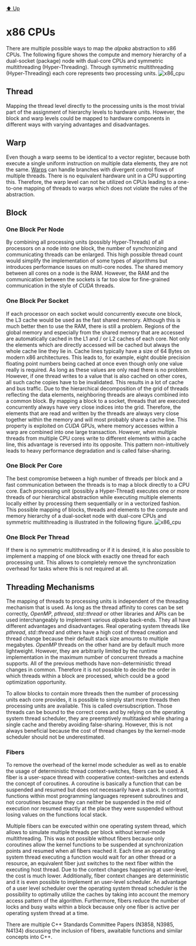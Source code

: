 [:arrow_up: Up](../Mapping.md)

x86 CPUs
========

There are multiple possible ways to map the *alpaka* abstraction to x86 CPUs.
The following figure shows the compute and memory hierarchy of a dual-socket (package) node with dual-core CPUs and symmetric multithreading (Hyper-Threading).
Through symmetric multithreading (Hyper-Threading) each core represents two processing units.
![x86_cpu](x86/x86_cpu.png)

Thread
------

Mapping the thread level directly to the processing units is the most trivial part of the assignment of hierarchy levels to hardware units.
However, the block and warp levels could be mapped to hardware components in different ways with varying advantages and disadvantages.

Warp
----

Even though a warp seems to be identical to a vector register, because both execute a single uniform instruction on multiple data elements, they are not the same.
[Warps](../../Abstraction.md) can handle branches with divergent control flows of multiple threads.
There is no equivalent hardware unit in a CPU supporting this.
Therefore, the warp level can not be utilized on CPUs leading to a one-to-one mapping of threads to warps which does not violate the rules of the abstraction.

Block
-----

### One Block Per Node

By combining all processing units (possibly Hyper-Threads) of all processors on a node into one block, the number of synchronizing and communicating threads can be enlarged.
This high possible thread count would simplify the implementation of some types of algorithms but introduces performance issues on multi-core nodes.
The shared memory between all cores on a node is the RAM.
However, the RAM and the communication between the sockets is far too slow for fine-grained communication in the style of *CUDA* threads.

### One Block Per Socket

If each processor on each socket would concurrently execute one block, the L3 cache would be used as the fast shared memory.
Although this is much better then to use the RAM, there is still a problem.
Regions of the global memory and especially from the shared memory that are accessed are automatically cached in the L1 and / or L2 caches of each core.
Not only the elements which are directly accessed will be cached but always the whole cache line they lie in.
Cache lines typically have a size of 64 Bytes on modern x86 architectures.
This leads to, for example, eight double precision floating point numbers being cached at once even though only one value really is required.
As long as these values are only read there is no problem.
However, if one thread writes to a value that is also cached on other cores, all such cache copies have to be invalidated.
This results in a lot of cache and bus traffic.
Due to the hierarchical decomposition of the grid of threads reflecting the data elements, neighboring threads are always combined into a common block.
By mapping a block to a socket, threads that are executed concurrently always have very close indices into the grid.
Therefore, the elements that are read and written by the threads are always very close together within the memory and will most probably share a cache line.
This property is exploited on *CUDA* GPUs, where memory accesses within a warp are combined into one large transaction.
However, when multiple threads from multiple CPU cores write to different elements within a cache line, this advantage is reversed into its opposite.
This pattern non-intuitively leads to heavy performance degradation and is called false-sharing.

### One Block Per Core

The best compromise between a high number of threads per block and a fast communication between the threads is to map a block directly to a CPU core.
Each processing unit (possibly a Hyper-Thread) executes one or more threads of our hierarchical abstraction while executing multiple elements locally either by processing them sequentially or in a vectorized fashion.
This possible mapping of blocks, threads and elements to the compute and memory hierarchy of a dual-socket node with dual-core CPUs and symmetric multithreading is illustrated in the following figure.
![x86_cpu](x86/x86_cpu_mapping.png)

### One Block Per Thread

If there is no symmetric multithreading or if it is desired, it is also possible to implement a mapping of one block with exactly one thread for each processing unit.
This allows to completely remove the synchronization overhead for tasks where this is not required at all.

Threading Mechanisms
--------------------

The mapping of threads to processing units is independent of the threading mechanism that is used.
As long as the thread affinity to cores can be set correctly, *OpenMP*, *pthread*, *std::thread* or other libraries and APIs can be used interchangeably to implement various *alpaka* back-ends.
They all have different advantages and disadvantages.
Real operating system threads like *pthread*, *std::thread* and others have a high cost of thread creation and thread change because their default stack size amounts to multiple megabytes.
*OpenMP* threads on the other hand are by default much more lightweight.
However, they are arbitrarily limited by the runtime implementation in the maximum number of concurrent threads a machine supports.
All of the previous methods have non-deterministic thread changes in common.
Therefore it is not possible to decide the order in which threads within a block are processed, which could be a good optimization opportunity.

To allow blocks to contain more threads then the number of processing units each core provides, it is possible to simply start more threads then processing units are available.
This is called oversubscription.
Those threads can be bound to the correct cores and by relying on the operating system thread scheduler, they are preemptively multitasked while sharing a single cache and thereby avoiding false-sharing.
However, this is not always beneficial because the cost of thread changes by the kernel-mode scheduler should not be underestimated.

### Fibers

To remove the overhead of the kernel mode scheduler as well as to enable the usage of deterministic thread context-switches, fibers can be used.
A fiber is a user-space thread with cooperative context-switches and extends the concept of coroutines.
A coroutine is basically a function that can be suspended and resumed but does not necessarily have a stack.
In contrast, functions within most programming languages represent subroutines and not coroutines because they can neither be suspended in the mid of execution nor resumed exactly at the place they were suspended without losing values on the functions local stack.

Multiple fibers can be executed within one operating system thread, which allows to simulate multiple threads per block without kernel-mode multithreading.
This was not possible without fibers because only coroutines allow the kernel functions to be suspended at synchronization points and resumed when all fibers reached it.
Each time an operating system thread executing a function would wait for an other thread or a resource, an equivalent fiber just switches to the next fiber within the executing host thread.
Due to the context changes happening at user-level, the cost is much lower.
Additionally, fiber context changes are deterministic and it is even possible to implement an user-level scheduler.
An advantage of a user level scheduler over the operating system thread scheduler is the possibility to optimally utilize the caches by taking into account the memory access pattern of the algorithm.
Furthermore, fibers reduce the number of locks and busy waits within a block because only one fiber is active per operating system thread at a time.

There are multiple C++ Standards Committee Papers (N3858, N3985, N4134) discussing the inclusion of fibers, awaitable functions and similar concepts into C++.
